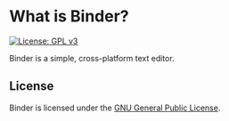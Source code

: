 # What is Binder?

[![License: GPL v3](https://img.shields.io/badge/License-GPLv3-blue.svg)](https://www.gnu.org/licenses/gpl-3.0)

Binder is a simple, cross-platform text editor.

## License

Binder is licensed under the [GNU General Public License](https://github.com/sdmila/binder/blob/main/LICENSE).
